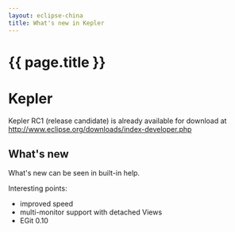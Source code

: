 ```yaml
---
layout: eclipse-china
title: What's new in Kepler
---
```


{{ page.title }}
================

# Kepler

Kepler RC1 (release candidate) is already available for download at http://www.eclipse.org/downloads/index-developer.php

## What's new

What's new can be seen in built-in help. 

Interesting points:

- improved speed
- multi-monitor support with detached Views
- EGit 0.10 